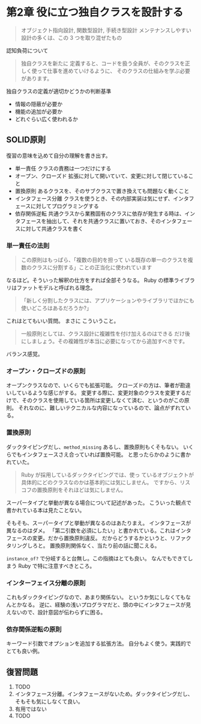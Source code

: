 # 第2章 役に立つ独自クラスを設計する

> オブジェクト指向設計, 関数型設計, 手続き型設計
> メンテナンスしやすい設計の多くは、この 3 つを取り混ぜたもの

認知負荷について

> 独自クラスを新たに 定義すると、コードを扱う全員が、そのクラスを正しく使って仕事を進めていけるように、
> そのクラスの仕組みを学ぶ必要があります。

独自クラスの定義が適切かどうかの判断基準
- 情報の隠蔽が必要か
- 機能の追加が必要か
- どれぐらい広く使われるか

## SOLID原則
復習の意味を込めて自分の理解を書き出す。

- 単一責任
  クラスの責務は一つだけにする
- オープン、クローズド
  拡張に対して開いていて、変更に対して閉じていること
- 置換原則
  あるクラスを、そのサブクラスで置き換えても問題なく動くこと
- インタフェース分離
  クラスを使うとき、その内部実装は気にせず、インタフェースに対してプログラミングする
- 依存関係逆転
  共通クラスから業務固有のクラスに依存が発生する時は、インタフェースを抽出して、それを共通クラスに置いておき、そのインタフェースに対して共通クラスを書く

### 単一責任の法則

> この原則はもっぱら、「複数の目的を担って いる既存の単一のクラスを複数のクラスに分割する」ことの正当化に使われています

なるほど。そういった解釈の仕方をすれば全部そうなる。
Ruby の標準ライブラリはファットモデルと呼ばれる理念。

> 「新しく分割したクラスには、アプリケーションやライブラリでほかにも使いどころはあるだろうか?」

これはとてもいい質問。
まさに こういうこと。

> 一般原則としては、クラス設計に複雑性を付け加えるのはできる だけ後にしましょう。その複雑性が本当に必要になってから追加すべきです。

バランス感覚。

### オープン・クローズドの原則

オープンクラスなので、いくらでも拡張可能。
クローズドの方は、筆者が勘違いしているような感じがする。
変更する際に、変更対象のクラスを変更するだけで、そのクラスを使用している箇所は変更しなくて済む、というのがこの原則。
それなのに、難しいテクニカルな内容になっているので、論点がずれている。

### 置換原則

ダックタイピングだし、`method_missing` あるし、置換原則もくそもない。
いくらでもインタフェースさえ合っていれば置換可能。
と思ったらかのように書かれていた。
> Ruby が採用しているダックタイピングでは、使っ ているオブジェクトが具体的にどのクラスなのかは基本的には気にしません。
> ですから、リスコフの置換原則をそれほどは気にしません。

スーパータイプと挙動が異なる場合について記述があった。
こういった観点で書かれている本は見たことない。

そもそも、スーパータイプと挙動が異なるのはあたりまえ。
インタフェースが異なるのはダメ。
「第二引数を必須にしたい」と書かれている。これはインタフェースの変更。だから置換原則違反。
だからどうするかというと、リファクタリングしろと。
置換原則関係なく、当たり前の話に聞こえる。

`instance_of?` で分岐すると台無し。この指摘はとても良い。
なんでもできてしまう Ruby で特に注意すべきところ。

### インターフェイス分離の原則

これもダックタイピングなので、あまり関係ない。
というか気にしなくてもなんとかなる。
逆に、経験の浅いプログラマだと、頭の中にインタフェースが見えないので、設計意図が伝わらずに困る。

### 依存関係逆転の原則

キーワード引数でオプションを追加する拡張方法。
自分もよく使う。実践的でとても良い例。

## 復習問題

1. TODO
2. インタフェース分離。インタフェースがないため。ダックタイピングだし、そもそも気にしなくて良い。
3. 有用ではない
4. TODO

